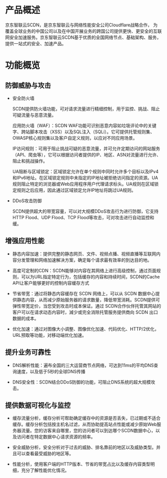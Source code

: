 # **产品概述**
京东智联云SCDN，是京东智联云与网络性能安全公司Cloudflare战略合作，
为覆盖全球业务的中国公司以及在中国开展业务的跨国公司提供更快、更安全的互联网安全加速服务。京东智联云SCDN基于优质的全国网络节点、基础架构、服务，提供一站式的安全、加速产品。

# **功能概览**
## 防御威胁与攻击
* 安全防火墙

    SCDN提供防火墙功能，可对请求流量进行精细控制，用于监控、挑战、阻止可疑流量与恶意流量。

    应用防火墙（WAF）：SCDN WAF功能可识别恶意内容如垃圾评论中的关键字、跨站脚本攻击（XSS）以及SQL注入（SQLi）。它可提供托管规则集、OWASP核心规则集以及客户自定义规则，以应对不同应用场景。

    IP访问规则：可用于阻止挑战可疑的恶意流量，并可允许定期访问的网站服务（API、爬虫等），它可以根据访问者提供的IP、地区、ASN对流量进行允许、阻止和挑战操作。

    UA阻断与区域锁定：区域锁定允许在单个规则中同时允许多个目标以及IPv4和IPv6地址。在区域锁定规则中未指定的IP地址被拒绝访问指定的资源。UA规则阻止特定的浏览器或Web应用程序用户代理请求标头。UA规则在区域锁定规则之后应用，因此通过区域锁定允许IP地址将跳过UA规则。


* DDoS攻击防御

    SCDN提供超大的带宽容量，可以对大规模DDoS攻击行为进行防御，它支持HTTP Flood、UDP Flood、TCP Flood等攻击，可对攻击进行自动监控和缓。


## 增强应用性能


  * 静态内容加速：提供完整的静态网页、文件、视频点播、视频直播等互联网内容分发管理和网络加速解决方案，确定每个请求最有效率的到达目的地。

  * 高度可定制的CDN：SCDN能够对内容在其网络上进行高级控制，通过页面规则，可以为URL指定特定行为，包括缓存的内容和持续时间，SCDN的Cache API让客户能够更好的控制内容缓存方式

  * 节省带宽：通过将静态内容缓存在 SCDN 网络上，可以从 SCDN 数据中心提供静态内容，从而减少原始服务器的请求数量，降低带宽消耗。SCDN提供可弹性带宽定价，当您受到攻击时成本保证。通过 SCDN合作伙伴托管其网站的客户可以在请求动态内容时，減少或完全消除托管服务提供商向 SCDN 出口数据的成本。

  * 优化加速：通过对图像大小调整、图像优化加速、代码优化、HTTP/2优化，URL预取等功能，对移动端优化加速。

## 提升业务可靠性

* DNS解析性能：遍布全国的三大运营商节点网络，可达到11ms的平均DNS查询速度，以及低于5秒的全球DNS传播

* DNS安全性：SCDN结合DDoS防御的功能，可阻止DNS系统的超大规模攻击。



## 提供数据可视化与监控

  * 缓存流量分析，缓存分析可帮助确定缓存中的资源是否丢失，已过期或不适合缓存。缓存分析包括按主机名过滤，从而协助提高站点性能或减少原始Web服务器流量。您的访客来自哪里，您的访问者可以到达哪个SCDN数据中心，以及访问者在特定数据中心请求资源的频率。

  * 安全威胁分析，安全分析对于过去的威胁、排名靠前的地区以及威胁类型。并且可以查看最受威胁的地区等。

  * 性能分析，使用客户端的HTTP版本、节省的带宽占比以及缓存内容类型明细，充分了解性能优化情况。
